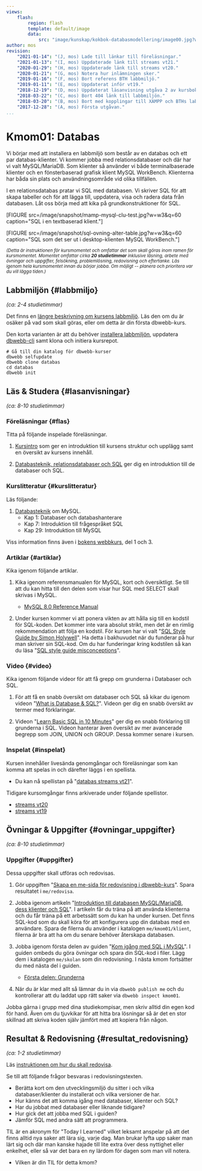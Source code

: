 ```yaml
---
views:
    flash:
        region: flash
        template: default/image
        data:
            src: "image/kunskap/kokbok-databasmodellering/image00.jpg?w=1100&h=300&cf&a=20,0,0,0&f=grayscale"
author: mos
revision:
    "2021-01-14": "(J, mos) Lade till länkar till föreläsningar."
    "2021-01-13": "(I, mos) Uppdaterade länk till streams vt21."
    "2020-01-29": "(H, mos) Uppdaterade länk till streams vt20."
    "2020-01-21": "(G, mos) Notera hur inlämningen sker."
    "2019-01-16": "(F, mos) Bort referens BTH labbmiljö."
    "2019-01-11": "(E, mos) Uppdaterat inför vt19."
    "2018-12-19": "(D, mos) Uppdaterat läsanvisning utgåva 2 av kursbok."
    "2018-03-22": "(C, mos) Bort 404 länk till labbmiljön."
    "2018-03-20": "(B, mos) Bort med kopplingar till XAMPP och BTHs labbmiljö är enbart extra."
    "2017-12-28": "(A, mos) Första utgåvan."
...
```

Kmom01: Databas
====================================

Vi börjar med att installera en labbmiljö som består av en databas och ett par databas-klienter. Vi kommer jobba med relationsdatabaser och där har vi valt MySQL/MariaDB. Som klienter så använder vi både terminalbaserade klienter och en fönsterbaserad grafisk klient MySQL WorkBench. Klienterna har båda sin plats och användningsområde vid olika tillfällen.

I en relationsdatabas pratar vi SQL med databasen. Vi skriver SQL för att skapa tabeller och för att lägga till, uppdatera, visa och radera data från databasen. Låt oss börja med att kika på grundkonstruktioner för SQL.

<!--more-->

[FIGURE src=/image/snapshot/mamp-mysql-clu-test.jpg?w=w3&q=60 caption="SQL i en textbaserad klient."]

[FIGURE src=/image/snapshot/sql-ovning-alter-table.jpg?w=w3&q=60 caption="SQL som det ser ut i desktop-klienten MySQL WorkBench."]

<small><i>(Detta är instruktionen för kursmomentet och omfattar det som skall göras inom ramen för kursmomentet. Momentet omfattar cirka **20 studietimmar** inklusive läsning, arbete med övningar och uppgifter, felsökning, problemlösning, redovisning och eftertanke. Läs igenom hela kursmomentet innan du börjar jobba. Om möjligt -- planera och prioritera var du vill lägga tiden.)</i></small>



Labbmiljön  {#labbmiljo}
---------------------------------

*(ca: 2-4 studietimmar)*

Det finns en [längre beskrivning om kursens labbmiljö](./../installera-labbmiljo). Läs den om du är osäker på vad som skall göras, eller om detta är din första dbwebb-kurs.

Den korta varianten är att du behöver [installera labbmiljön](./../labbmiljo), uppdatera [dbwebb-cli](dbwebb-cli) samt klona och initiera kursrepot.

```text
# Gå till din katalog för dbwebb-kurser
dbwebb selfupdate
dbwebb clone databas
cd databas
dbwebb init
```



Läs &amp; Studera  {#lasanvisningar}
---------------------------------

*(ca: 8-10 studietimmar)*



### Föreläsningar {#flas}

Titta på följande inspelade föreläsningar.

1. [Kursintro](./../forelasning/kursintro) som ger en introduktion till kursens struktur och upplägg samt en översikt av kursens innehåll.

1. [Databasteknik, relationsdatabaser och SQL](./../forelasning/databasteknik-relationsdatabaser-och-sql) ger dig en introduktion till de databaser och SQL.

<!--
* Emils introföreläsning i HTML, CSS, JavaScript.

* Kenneths genomgång där han jobbar igenom "[Introduktion till databasen MySQL/MariaDB, dess klienter och SQL](kunskap/introduktion-till-mysql-mariadb-dess-klienter-och-sql)". Denna kan spelas in som små videor in i en spellista. Alternativt ser man om detta går att väva in i guiden och spela in korta videor för varje artikel.

-->



### Kurslitteratur  {#kurslitteratur}

Läs följande:

1. [Databasteknik](kunskap/boken-databasteknik) om MySQL.
    * Kap 1: Databaser och databashanterare
    * Kap 7: Introduktion till frågespråket SQL
    * Kap 29: Introduktion till MySQL

Viss information finns även i [bokens webbkurs](http://www.databasteknik.se/webbkursen/), del 1 och 3.



### Artiklar {#artiklar}

Kika igenom följande artiklar.

1. Kika igenom referensmanualen för MySQL, kort och översiktligt. Se till att du kan hitta till den delen som visar hur SQL med SELECT skall skrivas i MySQL.
    * [MySQL 8.0 Reference Manual](https://dev.mysql.com/doc/refman/8.0/en/)

1. Under kursen kommer vi att ponera vikten av att hålla sig till en kodstil för SQL-koden. Det kommer inte vara absolut strikt, men det är en rimlig rekommendation att följa en kodstil. För kursen har vi valt "[SQL Style Guide by Simon Holywell](https://www.sqlstyle.guide/)". Ha detta i bakhuvudet när du funderar på hur man skriver sin SQL-kod. Om du har funderingar kring kodstilen så kan du läsa "[SQL style guide misconceptions](https://www.simonholywell.com/post/2016/12/sql-style-guide-misconceptions/)".



### Video {#video}

Kika igenom följande videor för att få grepp om grunderna i Databaser och SQL.

1. För att få en snabb översikt om databaser och SQL så kikar du igenom videon "[What is Database & SQL?](https://www.youtube.com/watch?v=FR4QIeZaPeM)". Videon ger dig en snabb översikt av termer med förklaringar.

1. Videon "[Learn Basic SQL in 10 Minutes](https://www.youtube.com/watch?v=bEtnYWuo2Bw)" ger dig en snabb förklaring till grunderna i SQL. Videon hanterar även översikt av mer avancerade begrepp som JOIN, UNION och GROUP. Dessa kommer senare i kursen.



### Inspelat {#inspelat}

Kursen innehåller livesända genomgångar och föreläsningar som kan komma att spelas in och därefter läggs i en spellista.

* Du kan nå spellistan på "[databas streams vt21](https://www.youtube.com/playlist?list=PLKtP9l5q3ce9dv4WGmlicIXnOArsNcMgl)".

Tidigare kursomgångar finns arkiverade under följande spellistor.

* [streams vt20](https://www.youtube.com/playlist?list=PLKtP9l5q3ce_rI4Y1xZE3TA3XSOJIq319)
* [streams vt19](https://www.youtube.com/playlist?list=PLKtP9l5q3ce8JaLBnz0TszCXc_eCVpmOh)


<!--
### Läsvärt {#lastips}

Följande kan du studera om du har tid, intresse och kraft över.

1. Vi kommer inte att använda BTH's labbmiljö för MySQL i denna kursen, men om du vill så kan du bekanta dig med den via dokumentet "[MySQL / MariaDB i BTH’s labbmiljö](labbmiljo/mysql-bth-labbmiljo)". Se hur du kan använda BTH's databasserver för MySQL och hur du kan använda de olika klienterna för att koppla upp dig inifrån skolans nätverk och utanför skolans nätverk. Spara dina eventuella testfiler i `me/kmom01/klient`.
-->



Övningar & Uppgifter  {#ovningar_uppgifter}
-------------------------------------------

*(ca: 8-10 studietimmar)*


<!--
### Övningar {#ovningar}

Jobba igenom följande övningar, de förbereder dig inför uppgifterna.

1. Jobba översiktligt igenom guiden "[Kom igång med databasen MySQL och dess klienter](kunskap/kom-igang-med-databasen-mysql-och-dess-klienter)". Som databasutvecklare är det bra att du ha koll på olika varianter av klienter, testa de du har tillgång till och se till att din lokala utvecklingsmiljö fungerar. Artikeln bygger egentligen på att man installerat MySQL med XAMPP, men du kan säkert läsa igenom artikeln och få viss behållning av den, annars får du skumläsa den. I artikeln finns till exempel enklare SQL-kommandon du kan använda för att komma igång med dina klienter. Spara dina eventuella testfiler i `me/kmom01/klient`.
-->



### Uppgifter {#uppgifter}

Dessa uppgifter skall utföras och redovisas.

1. Gör uppgiften "[Skapa en me-sida för redovisning i dbwebb-kurs](uppgift/skapa-en-me-sida-for-redovisning-i-dbwebb-kurs)". Spara resultatet i `me/redovisa`.

1. Jobba igenom artikeln "[Introduktion till databasen MySQL/MariaDB, dess klienter och SQL](kunskap/introduktion-till-mysql-mariadb-dess-klienter-och-sql)". I artikeln får du träna på att använda klienterna och du får träna på ett arbetssätt som du kan ha under kursen. Det finns SQL-kod som du skall köra för att konfigurera upp din databas med en användare. Spara de filerna du använder i katalogen `me/kmom01/klient`, filerna är bra att ha om du senare behöver återskapa databasen.

1. Jobba igenom första delen av guiden "[Kom igång med SQL i MySQL](guide/kom-igang-med-sql-i-mysql)". I guiden ombeds du göra övningar och spara din SQL-kod i filer. Lägg dem i katalogen `me/skolan` som din redovisning. I nästa kmom fortsätter du med nästa del i guiden.
    * [Första delen: Grunderna](guide/kom-igang-med-sql-i-mysql/grunderna)

1. När du är klar med allt så lämnar du in via `dbwebb publish me` och du kontrollerar att du laddat upp rätt saker via `dbwebb inspect kmom01`.

Jobba gärna i grupp med dina studiekompisar, men skriv alltid din egen kod för hand. Även om du tjuvkikar för att hitta bra lösningar så är det en stor skillnad att skriva koden själv jämfört med att kopiera från någon.

<!--
IMPROVE: Gör någon enkel labb som kontrollerar att studenten har koll på vad guiden går igenom. Använd databasen som finns i guiden.

1. Gör laborationen "[SQL lab, introduktion till SQL](uppgift/sql-lab-introduktion-till-sql-dbjs)" som låter dig träna på grunderna i SQL kommandon.
-->



Resultat & Redovisning  {#resultat_redovisning}
-----------------------------------------------

*(ca: 1-2 studietimmar)*

Läs [instruktionen om hur du skall redovisa](./../redovisa).

Se till att följande frågor besvaras i redovisningstexten.

* Berätta kort om den utvecklingsmiljö du sitter i och vilka databaser/klienter du installerat och vilka versioner de har.
* Hur känns det att komma igång med databaser, klienter och SQL?
* Har du jobbat med databaser eller liknande tidigare?
* Hur gick det att jobba med SQL i guiden?
* Jämför SQL med andra sätt att programmera.

TIL är en akronym för "Today I Learned" vilket leksamt anspelar på att det finns alltid nya saker att lära sig, varje dag. Man brukar lyfta upp saker man lärt sig och där man kanske hajade till lite extra över dess nyttighet eller enkelhet, eller så var det bara en ny lärdom för dagen som man vill notera.

* Vilken är din TIL för detta kmom?
